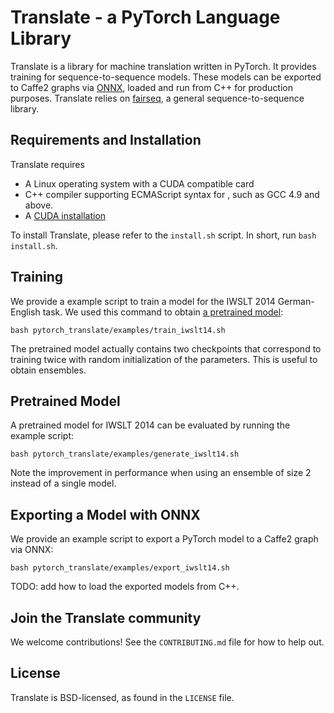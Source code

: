 # Translate - a PyTorch Language Library

Translate is a library for machine translation written in PyTorch. It provides training for sequence-to-sequence models. These models can be exported to Caffe2 graphs via [ONNX](https://onnx.ai/), loaded and run from C++ for production purposes. Translate relies on [fairseq](https://github.com/pytorch/fairseq), a general sequence-to-sequence library.

## Requirements and Installation

Translate requires
* A Linux operating system with a CUDA compatible card
* C++ compiler supporting ECMAScript syntax for <regex>, such as GCC 4.9 and above.
* A [CUDA installation](https://docs.nvidia.com/cuda/)

To install Translate, please refer to the `install.sh` script. In short, run `bash install.sh`.

## Training

We provide a example script to train a model for the IWSLT 2014 German-English task. We used this command to obtain [a pretrained model](https://download.pytorch.org/models/translate/iwslt14/model.tar.gz):

```
bash pytorch_translate/examples/train_iwslt14.sh
```

The pretrained model actually contains two checkpoints that correspond to training twice with random initialization of the parameters. This is useful to obtain ensembles.

## Pretrained Model

A pretrained model for IWSLT 2014 can be evaluated by running the example script:

```
bash pytorch_translate/examples/generate_iwslt14.sh
```

Note the improvement in performance when using an ensemble of size 2 instead of a single model.

## Exporting a Model with ONNX

We provide an example script to export a PyTorch model to a Caffe2 graph via ONNX:

```
bash pytorch_translate/examples/export_iwslt14.sh
```

TODO: add how to load the exported models from C++.

## Join the Translate community

We welcome contributions! See the `CONTRIBUTING.md` file for how to help out.

## License
Translate is BSD-licensed, as found in the `LICENSE` file.
